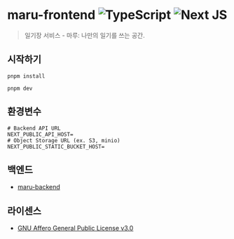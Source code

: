 # maru-frontend ![TypeScript](https://img.shields.io/badge/typescript-%23007ACC.svg?logo=typescript&logoColor=white) ![Next JS](https://img.shields.io/badge/Next-black?logo=next.js&logoColor=white)

> 일기장 서비스 - 마루: 나만의 일기를 쓰는 공간.

## 시작하기

```shell
pnpm install
```

```shell
pnpm dev
```

## 환경변수

```dotenv
# Backend API URL
NEXT_PUBLIC_API_HOST=
# Object Storage URL (ex. S3, minio)
NEXT_PUBLIC_STATIC_BUCKET_HOST=
```

## 백엔드

- [maru-backend](https://github.com/SkyLightQP/maru-backend)

## 라이센스

- [GNU Affero General Public License v3.0](./LICENSE)

